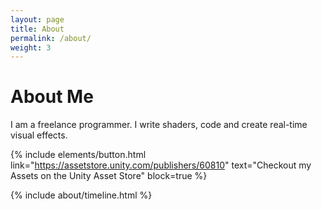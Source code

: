 ```yaml
---
layout: page
title: About
permalink: /about/
weight: 3
---
```


# **About Me**

I am a freelance programmer.
I write shaders, code and create real-time visual effects.

{% include elements/button.html link="https://assetstore.unity.com/publishers/60810" text="Checkout my Assets on the Unity Asset Store" block=true %}

<div class="row">
{% include about/timeline.html %}
</div>